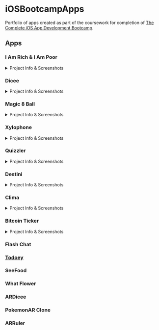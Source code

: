 # iOSBootcampApps

Portfolio of apps created as part of the coursework for completion of  [The Complete iOS App Development Bootcamp](https://www.udemy.com/ios11-app-development-bootcamp/).

## Apps

### I Am Rich & I Am Poor 
<details>
  <summary>Project Info & Screenshots</summary>
  <p>
  The focus of these projects were to become familiar with the XCode IDE and the basic UI components of an iOS app.  
  
  **Screenshots**  
  
  </p>
</details>  
 
### Dicee  
<details>
  <summary>Project Info & Screenshots</summary>
  <p>
    A random dice generator app. This project was to get a better understanding of building an interactive app. The user could tap
    the screen or shake their phone and the dice on screen would present two random dice faces. This was an introduction into the
    basic core requirements of an iOS app.
    
   **Screenshots**  
   ![image](https://user-images.githubusercontent.com/40465736/82092281-f832ef00-96c6-11ea-8a91-e0aa1e199dd5.png)
   
  </p>
</details>  

### Magic 8 Ball  
<details>
  <summary>Project Info & Screenshots</summary>
  <p>
    This was a course challenge where the specifications were provided and I was expected to complete the project with very little guidance and reference previous course projects to complete the app. The user is presented a magic 8 ball on screen where when a button is tapped or the user shakes the device the response text is randomly chosen and presented to the user.
    
   **Screenshots**
  </p>
</details>

### Xylophone  
<details>
  <summary>Project Info & Screenshots</summary>
  <p>
    The Xylophone app was an app made to focus on how to play sounds when an action is performed. THe user is presented with a UI that resembles an xylophone and when the user taps the various key shapes the corresponding note sound is played.
    
   **Screenshots**
  </p>
</details>

### Quizzler  
<details>
  <summary>Project Info & Screenshots</summary>
  <p>
    Quizzler is a quiz app where the focus was creating an app where the user is taken through a quiz flow. A question is presented and the user has two response options, true or false. After the user performs a response they are presented with a pop up display indicating if their response was correct or incorrect. There is also a progress indicator at the bottom of the screen letting them know where they are in the current quiz.
    
   Another focus of this project was to explore and apply the MVC architecture in the development of this app.
    
   **Screenshots**
  </p>
</details>

### Destini  
<details>
  <summary>Project Info & Screenshots</summary>
  <p>
    Destini was another coding challenge where using the previous course projects for reference, the aim was to develop an app that resembles the classic choose your own adventure story genere. The user is presented with a basic story plot and is given options on how they would like the story to progres. Depending on the user's response the story continues down a particular plot line.
    
   **Screenshots**
  </p>
</details>  

### Clima  
<details>
  <summary>Project Info & Screenshots</summary>
  <p>
    Cima is a weather app where the weather is pulled from an API and the user is presented a UI that responds to the API response. For example if the weather calls for rain in their selected location the UI presented aligns with that by showing a rain icon. Along with exploring how to interact with an API Clima also utlizes Alamofire, installed via Cocoapods.
    
   **Screenshots**
  </p>
</details> 

### Bitcoin Ticker  
<details>
  <summary>Project Info & Screenshots</summary>
  <p>
    Bitcoin Ticker interacts with an API to present to the user the conversion rate between Bitcoin and the users chosen currency.
    The user interacts with a UI picker to select a currency and an onscreen label updates to reflect the price of a single Bitcoin in the chosen currency.
    
   **Screenshots**
  </p>
</details> 

### Flash Chat  
### [Todoey](https://github.com/tiannahenrylewis/iOSBootcampApps/tree/master/Todoey)  
### SeeFood  
### What Flower  
### ARDicee  
### PokemonAR Clone  
### ARRuler  

